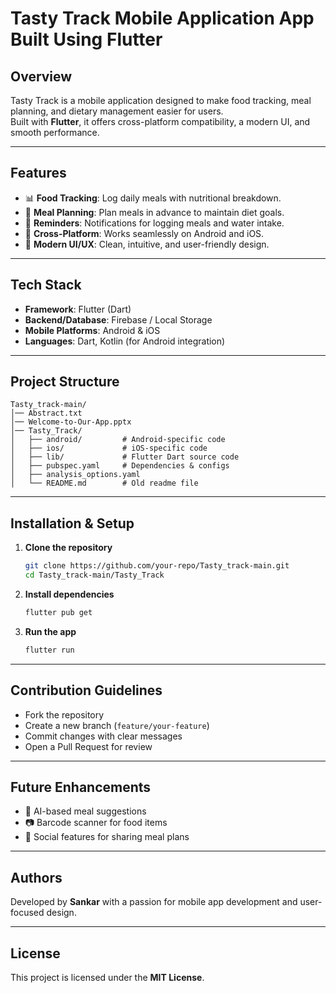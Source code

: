 # Tasty Track Mobile Application App Built Using Flutter

## Overview
Tasty Track is a mobile application designed to make food tracking, meal planning, and dietary management easier for users.  
Built with **Flutter**, it offers cross-platform compatibility, a modern UI, and smooth performance.

---

## Features
- 📊 **Food Tracking**: Log daily meals with nutritional breakdown.
- 🥗 **Meal Planning**: Plan meals in advance to maintain diet goals.
- 🔔 **Reminders**: Notifications for logging meals and water intake.
- 📱 **Cross-Platform**: Works seamlessly on Android and iOS.
- 🎨 **Modern UI/UX**: Clean, intuitive, and user-friendly design.

---

## Tech Stack
- **Framework**: Flutter (Dart)
- **Backend/Database**: Firebase / Local Storage
- **Mobile Platforms**: Android & iOS
- **Languages**: Dart, Kotlin (for Android integration)

---

## Project Structure
```
Tasty_track-main/
│── Abstract.txt
│── Welcome-to-Our-App.pptx
│── Tasty_Track/
│   ├── android/         # Android-specific code
│   ├── ios/             # iOS-specific code
│   ├── lib/             # Flutter Dart source code
│   ├── pubspec.yaml     # Dependencies & configs
│   ├── analysis_options.yaml
│   └── README.md        # Old readme file
```

---

## Installation & Setup
1. **Clone the repository**
   ```bash
   git clone https://github.com/your-repo/Tasty_track-main.git
   cd Tasty_track-main/Tasty_Track
   ```

2. **Install dependencies**
   ```bash
   flutter pub get
   ```

3. **Run the app**
   ```bash
   flutter run
   ```

---



## Contribution Guidelines
- Fork the repository
- Create a new branch (`feature/your-feature`)
- Commit changes with clear messages
- Open a Pull Request for review

---

## Future Enhancements
- 🤖 AI-based meal suggestions  
- 📷 Barcode scanner for food items  
- 👥 Social features for sharing meal plans  

---

## Authors
Developed by **Sankar** with a passion for mobile app development and user-focused design.

---

## License
This project is licensed under the **MIT License**.
